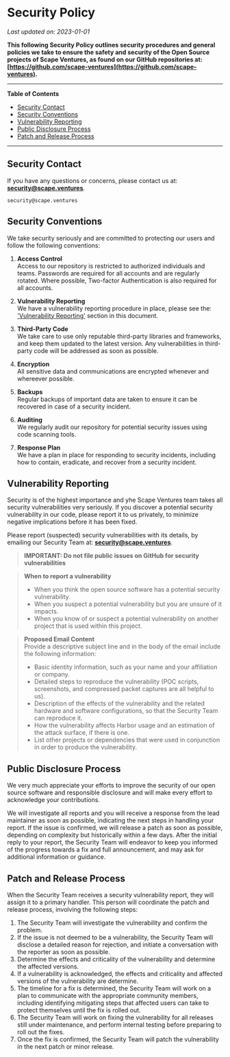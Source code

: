 # Security Policy

_Last updated on: 2023-01-01_



**This following Security Policy outlines security procedures and general 
policies we take to ensure the safety and security of the Open Source projects 
of Scape Ventures, as found on our GitHub repositories at: 
[https://github.com/scape-ventures](https://github.com/scape-ventures).**


---

**Table of Contents**
  * [Security Contact](#security-contact)
  * [Security Conventions](#security-conventions)
  * [Vulnerability Reporting](#vulnerability-reporting)
  * [Public Disclosure Process](#public-disclosure-process)
  * [Patch and Release Process ](#patch-and-release-process-process)

---


## Security Contact
 
If you have any questions or concerns, please contact us at:
**[security@scape.ventures](mailto:security@scape.ventures)**.

```
security@scape.ventures
```

## Security Conventions

We take security seriously and are committed to protecting our users and follow 
the following conventions:

1. **Access Control** \
Access to our repository is restricted to authorized individuals and teams. 
Passwords are required for all accounts and are regularly rotated. 
Where possible, Two-factor Authentication is also required for all accounts.

2. **Vulnerability Reporting** \
We have a vulnerability reporting procedure in place, please see the: 
['Vulnerability Reporting'](#vulnerability-reporting) section in this document.

3. **Third-Party Code** \
We take care to use only reputable third-party libraries and frameworks, 
and keep them updated to the latest version. Any vulnerabilities in 
third-party code will be addressed as soon as possible.

4. **Encryption** \
All sensitive data and communications are encrypted whenever and whereever 
possible.

5. **Backups** \
Regular backups of important data are taken to ensure it can be recovered in 
case of a security incident.

6. **Auditing** \
We regularly audit our repository for potential security issues using code 
scanning tools.

7. **Response Plan** \
We have a plan in place for responding to security incidents, including how 
to contain, eradicate, and recover from a security incident.


## Vulnerability Reporting

Security is of the highest importance and yhe Scape Ventures team takes all 
security vulnerabilities very seriously. 
If you discover a potential security vulnerability in our code, please report 
it to us privately, to minimize negative implications before it has been fixed.


Please report (suspected) security vulnerabilities with its details, by 
emailing our Security Team at:
**[security@scape.ventures](mailto:security@scape.ventures)**. 


> **IMPORTANT: Do not file public issues on GitHub for security vulnerabilities**


> **When to report a vulnerability**
> - When you think the open source software has a potential security 
vulnerability.
> - When you suspect a potential vulnerability but you are unsure of it impacts.
> - When you know of or suspect a potential vulnerability on another project 
that is used within this project. 


> **Proposed Email Content** \
> Provide a descriptive subject line and in the body of the email include the 
> following information:
> - Basic identity information, such as your name and your affiliation or company.
> - Detailed steps to reproduce the vulnerability (POC scripts, screenshots, 
and compressed packet captures are all helpful to us).
> - Description of the effects of the vulnerability and the related hardware 
and software configurations, so that the Security Team can reproduce it.
> - How the vulnerability affects Harbor usage and an estimation of the attack 
surface, if there is one.
> - List other projects or dependencies that were used in conjunction in order 
to produce the vulnerability.


## Public Disclosure Process 

We very much appreciate your efforts to improve the security of our open source 
software and responsible disclosure and will make every effort to acknowledge 
your contributions. 


We will investigate all reports and you will receive a response from the lead 
maintainer as soon as possible, indicating the next steps in handling your report.
If the issue is confirmed, we will release a patch as soon as possible, 
depending on complexity but historically within a few days.
After the initial reply to your report, the Security Team will endeavor 
to keep you informed of the progress towards a fix and full announcement, 
and may ask for additional information or guidance.


## Patch and Release Process

When the Security Team receives a security vulnerability report, they will 
assign it to a primary handler. This person will coordinate the patch and 
release process, involving the following steps:

1. The Security Team will investigate the vulnerability and confirm the problem.
2. If the issue is not deemed to be a vulnerability, the Security Team will 
disclose a detailed reason for rejection, and initiate a conversation with the 
reporter as soon as possible.
3. Determine the effects and criticality of the vulnerability and determine the 
affected versions.
4. If a vulnerability is acknowledged, the effects and criticality and affected 
versions of the vulnerability are determine.
5. The timeline for a fix is determined, the Security Team will work on a plan 
to communicate with the appropriate community members, including identifying 
mitigating steps that affected users can take to protect themselves until the 
fix is rolled out.
6. The Security Team will work on fixing the vulnerability for all releases 
still under maintenance, and perform internal testing before preparing to roll 
out the fixes.
7. Once the fix is confirmed, the Security Team will patch the vulnerability in 
the next patch or minor release.



